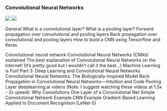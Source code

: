 ### Convolutional Neural Networks

![](https://i.imgur.com/YvD6CwP.png)
![](https://i.imgur.com/goLNMwy.png)

General
What is a convolutional layer?
What is a pooling layer?
Forward propagation over convolutional and pooling layers
Back propagation over convolutional and pooling layers
How to build a CNN using Tensorflow and Keras

Convolutional neural network
Convolutional Neural Networks (CNNs) explained
The best explanation of Convolutional Neural Networks on the Internet! (It’s pretty good but I wouldn’t call it the best…)
Machine Learning is Fun! Part 3: Deep Learning and Convolutional Neural Networks
Convolutional Neural Networks: The Biologically-Inspired Model
Back Propagation in Convolutional Neural Networks — Intuition and Code
Pooling Layer
deeplearning.ai videos (Note: I suggest watching these videos at 1.5x - 2x speed):
Why Convolutions
One Layer of a Convolutional Net
Simple Convolutional Network Example
CNN Example
Gradient-Based Learning Applied to Document Recognition (LeNet-5)
